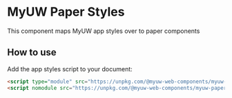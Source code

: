 # MyUW Paper Styles

This component maps MyUW app styles over to paper components

## How to use

Add the app styles script to your document:

```html
<script type="module" src="https://unpkg.com/@myuw-web-components/myuw-paper-styles@^1?module"></script>
<script nomodule src="https://unpkg.com/@myuw-web-components/myuw-paper-styles@^1"></script>
```
